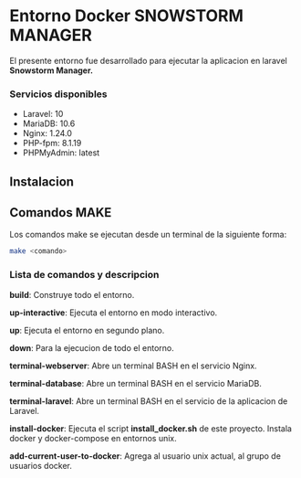 # Entorno Docker SNOWSTORM MANAGER

El presente entorno fue desarrollado para ejecutar la aplicacion en laravel **Snowstorm Manager.**

### Servicios disponibles
- Laravel: 10
- MariaDB: 10.6
- Nginx: 1.24.0
- PHP-fpm: 8.1.19
- PHPMyAdmin: latest

## Instalacion

## Comandos MAKE

Los comandos make se ejecutan desde un terminal de la siguiente forma:
```bash
make <comando>
```

### Lista de comandos y descripcion

**build**: Construye todo el entorno.

**up-interactive**: Ejecuta el entorno en modo interactivo.

**up**: Ejecuta el entorno en segundo plano.

**down**: Para la ejecucion de todo el entorno.

**terminal-webserver**: Abre un terminal BASH en el servicio Nginx.

**terminal-database**: Abre un terminal BASH en el servicio MariaDB.

**terminal-laravel**: Abre un terminal BASH en el servicio de la aplicacion de Laravel.

**install-docker**: Ejecuta el script __install_docker.sh__ de este proyecto. Instala docker y docker-compose en entornos unix.

**add-current-user-to-docker**: Agrega al usuario unix actual, al grupo de usuarios docker.